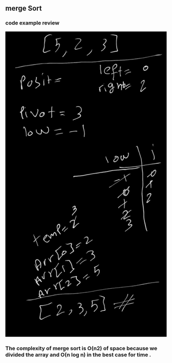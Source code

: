 ## merge Sort


### code example review

![whiteboard](../assets/quick.jpg)

### The complexity of merge sort is O(n2) of space because we divided the array and O(n log n) in the best case for time .
